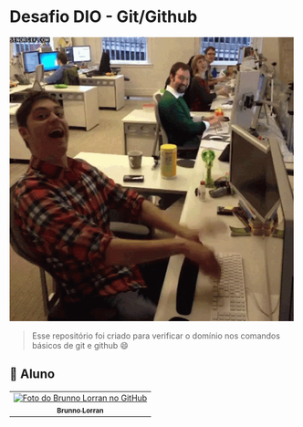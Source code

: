 # Desafio DIO - Git/Github

![](img/work-hard-office.gif)

> Esse repositório foi criado para verificar o domínio nos comandos básicos de git e github 😄

## 🤝 Aluno

<table>
  <tr>
    <td align="center">
      <a href="#">
        <img src="https://avatars.githubusercontent.com/u/53384144?s=400&u=df7d24bde257058a238c8ce1a4ce29e848a1bce0&v=4" width="100px;" alt="Foto do Brunno Lorran no GitHub"/><br>
        <sub>
          <b>Brunno Lorran</b>
        </sub>
      </a>
    </td>
   
  </tr>
</table>
